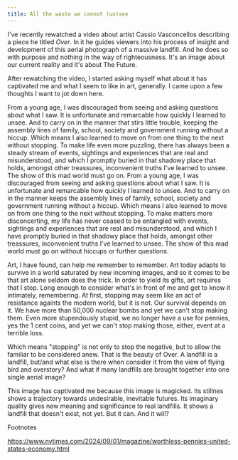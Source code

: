 ```yaml
---
title: All the waste we cannot (un)see
---
```


I've recently rewatched a video about artist Cassio Vasconcellos describing a piece he titled _Over_. In it he guides viewers into his process of insight and development of this aerial photograph of a massive landfill. And he does so with purpose and nothing in the way of righteousness. It's an image about our current reality and it's about The Future.

After rewatching the video, I started asking myself what about it has captivated me and what I seem to like in art, generally. I came upon a few thoughts I want to jot down here.

From a young age, I was discouraged from seeing and asking questions about what I saw. It is unfortunate and remarcable how quickly I learned to unsee. And to carry on in the manner that stirs little trouble, keeping the assembly lines of family, school, society and government running without a hiccup. Which means I also learned to move on from one thing to the next without stopping. To make life even more puzzling, there has always been a steady stream of events, sightings and experiences that are real and misunderstood, and which I promptly buried in that shadowy place that holds, amongst other treassures, inconvenient truths I've learned to unsee. The show of this mad world must go on.
From a young age, I was discouraged from seeing and asking questions about what I saw. It is unfortunate and remarcable how quickly I learned to unsee. And to carry on in the manner keeps the assembly lines of family, school, society and government running without a hiccup. Which means I also learned to move on from one thing to the next without stopping. To make matters more disconcerting, my life has never ceased to be entangled with events, sightings and experiences that are real and misunderstood, and which I have promptly buried in that shadowy place that holds, amongst other treassures, inconvenient truths I've learned to unsee. The show of this mad world must go on without hiccups or further questions.

Art, I have found, can help me remember to remember. Art today adapts to survive in a world saturated by new incoming images, and so it comes to be that art alone seldom does the trick. In order to yield its gifts, art requires that I stop. Long enough to consider what's in front of me and get to know it intimately, remembering. At first, stopping may seem like an act of resistance againts the modern world, but it is not. Our survival depends on it. We have more than 50,000 nuclear bombs and yet we can't stop making them. Even more stupendously stupid, we no longer have a use for pennies, yes the 1 cent coins, and yet we can't stop making those, either, event at a terrible loss.

Which means "stopping" is not only to stop the negative, but to allow the familiar to be considered anew. That is the beauty of Over. A landfill is a landfill, but/and what else is there when consider it from the view of flying bird and overstory? And what if many landfills are brought together into one single aerial image?

This image has captivated me because this image is magicked. Its stillnes shows a trajectory towards undesirable, inevitable futures. Its imaginary quality gives new meaning and significance to real landfills. It shows a landfill that doesn't exist, not yet. But it can. And it will?

Footnotes

https://www.nytimes.com/2024/09/01/magazine/worthless-pennies-united-states-economy.html

